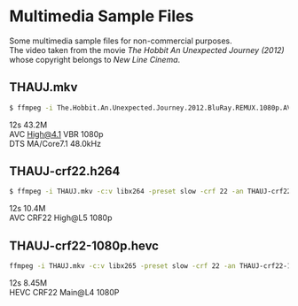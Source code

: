 # Multimedia Sample Files
Some multimedia sample files for non-commercial purposes.   
The video taken from the movie *The Hobbit An Unexpected Journey (2012)*  whose copyright belongs to *New Line Cinema*.   


## THAUJ.mkv

```sh
$ ffmpeg -i The.Hobbit.An.Unexpected.Journey.2012.BluRay.REMUX.1080p.AVC.DTS-HD.MA7.1.mkv -ss 00:09:50 -t 00:00:12 -c copy THAUJ.mkv
```
12s 43.2M   
AVC High@4.1 VBR 1080p   
DTS MA/Core7.1 48.0kHz    

## THAUJ-crf22.h264
```sh
$ ffmpeg -i THAUJ.mkv -c:v libx264 -preset slow -crf 22 -an THAUJ-crf22-1080p.h264
```

12s 10.4M   
AVC CRF22 High@L5 1080p   

## THAUJ-crf22-1080p.hevc

```sh
ffmpeg -i THAUJ.mkv -c:v libx265 -preset slow -crf 22 -an THAUJ-crf22-1080p.hevc
```

12s 8.45M   
HEVC CRF22 Main@L4 1080P